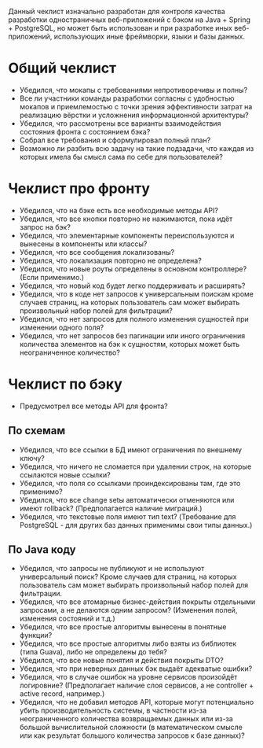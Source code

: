 Данный чеклист изначально разработан для контроля качества разработки одностраничных веб-приложений с бэком на Java + Spring + PostgreSQL, но может быть использован и при разработке иных веб-приложений, использующих иные фреймворки, языки и базы данных.

# Общий чеклист

* Убедился, что мокапы с требованиями непротиворечивы и полны?
* Все ли участники команды разработки согласны с удобностью мокапов и приемлемостью с точки зрения эффективности затрат на реализацию вёрстки и усложнения информационной архитектуры?
* Убедился, что рассмотрены все варианты взаимодействия состояния фронта с состоянием бэка?
* Собрал все требования и сформулировал полный план?
* Возможно ли разбить всю задачу на такие подзадачи, что каждая из которых имела бы смысл сама по себе для пользователей?

# Чеклист про фронту

* Убедился, что на бэке есть все необходимые методы API?
* Убедился, что все кнопки повторно не нажимаются, пока идёт запрос на бэк?
* Убедился, что элементарные компоненты переиспользуются и вынесены в компоненты или классы?
* Убедился, что все сообщения локализованы?
* Убедился, что локализация повторно не определена?
* Убедился, что новые роуты определены в основном контроллере? (Если применимо.)
* Убедился, что новый код будет легко поддерживать и расширять?
* Убедился, что в  коде нет запросов к универсальным поискам кроме случаев страниц, на которых пользователь сам может выбирать произвольный набор полей для фильтрации?
* Убедился, что нет запросов для полного изменения сущностей при изменении одного поля?
* Убедился, что нет запросов без пагинации или иного ограничения количества элементов на бэк к сущностям, которых может быть неограниченное количество?

# Чеклист по бэку

* Предусмотрел все методы API для фронта?

## По схемам
* Убедился, что все ссылки в БД имеют ограничения по внешнему ключу?
* Убедился, что ничего не сломается при удалении строк, на которые ссылаются новые ссылки?
* Убедился, что поля со ссылками проиндексированы там, где это применимо?
* Убедился, что все change setы автоматически отменяются или имеют rollback? (Предполагается наличие миграций.)
* Убедился, что текстовые поля имеют тип text? (Требование для PostgreSQL - для других баз данных применимы свои типы данных.)

## По Java коду
* Убедился, что запросы не публикуют и не используют универсальный поиск? Кроме случаев для страниц, на которых пользователь сам может выбирать произвольный набор полей для фильтрации.
* Убедился, что все атомарные бизнес-действия покрыты отдельными запросами, а не делаются одним запросом? (Изменения полей, изменения состояний и т.д.)
* Убедился, что все простые алгоритмы вынесены в понятные функции?
* Убедился, что все простые алгоритмы либо взяты из библиотек (типа Guava), либо не определены до тебя?
* Убедился, что все новые понятия и действия покрыты DTO?
* Убедился, что при неверных данных бэк выдаёт адекватые ошибки?
* Убедился, что в случае ошибок на уровне сервисов произойдёт логировние? (Предполагает наличие слоя сервисов, а не controller + active record, например.)
* Убедился, что не добавил методов API, которые могут потенциально убить производительность системы, в частности из-за неограниченного количества возвращаемых данных или из-за большой вычислительной сложности (в математическом смысле или как результат большого количества запросов к базе данных)?
